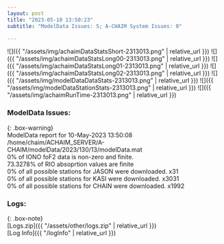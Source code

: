 ```yaml
---
layout: post
title: "2023-05-10 13:50:23"
subtitle: "ModelData Issues: 5; A-CHAIM System Issues: 0"

---
```


![]({{ "/assets/img/achaimDataStatsShort-2313013.png" | relative_url }})
![]({{ "/assets/img/achaimDataStatsLong00-2313013.png" | relative_url }})
![]({{ "/assets/img/achaimDataStatsLong01-2313013.png" | relative_url }})
![]({{ "/assets/img/achaimDataStatsLong02-2313013.png" | relative_url }})
![]({{ "/assets/img/modelDataDataStats-2313013.png" | relative_url }})
![]({{ "/assets/img/modelDataStationStats-2313013.png" | relative_url }})
![]({{ "/assets/img/achaimRunTime-2313013.png" | relative_url }})


### ModelData Issues:  
  
{: .box-warning}  
 ModelData report for 10-May-2023 13:50:08   
 /home/chaim/ACHAIM_SERVER/A-CHAIM/modelData/2023/130/13/modelData.mat   
 0% of IONO foF2 data is non-zero and finite.   
 73.3278% of RIO absoprtion values are finite   
 0% of all possible stations for JASON were downloaded. x31   
 0% of all possible stations for KASI were downloaded. x3031   
 0% of all possible stations for CHAIN were downloaded. x1992   
  


### Logs:  
  
{: .box-note}  
[Logs.zip]({{ "/assets/other/logs.zip" | relative_url }})  
[Log Info]({{ "/logInfo" | relative_url }})  

